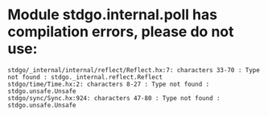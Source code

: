 # Module stdgo.internal.poll has compilation errors, please do not use:
```
stdgo/_internal/internal/reflect/Reflect.hx:7: characters 33-70 : Type not found : stdgo._internal.reflect.Reflect
stdgo/time/Time.hx:2: characters 8-27 : Type not found : stdgo.unsafe.Unsafe
stdgo/sync/Sync.hx:924: characters 47-80 : Type not found : stdgo.unsafe.Unsafe

```

